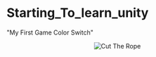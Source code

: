 # Starting_To_learn_unity
"My First Game Color Switch"

<p align="center">

  <img src="https://user-images.githubusercontent.com/96678148/152487780-b6137382-ce93-438b-80eb-598d0d09b8aa.gif" alt="Cut The Rope"/>
</p>
